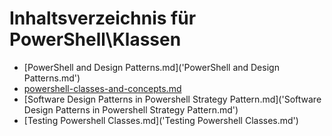 # Inhaltsverzeichnis für PowerShell\Klassen

* [PowerShell and Design Patterns.md]('PowerShell and Design Patterns.md')
* [powershell-classes-and-concepts.md]('powershell-classes-and-concepts.md')
* [Software Design Patterns in Powershell Strategy Pattern.md]('Software Design Patterns in Powershell Strategy Pattern.md')
* [Testing Powershell Classes.md]('Testing Powershell Classes.md')

